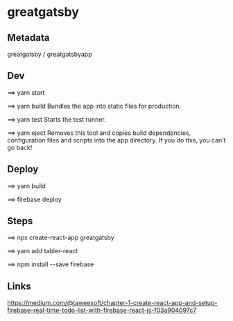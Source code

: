# greatgatsby

## Metadata
greatgatsby / greatgatsbyapp

## Dev

==> yarn start

==> yarn build 
Bundles the app into static files for production.

==> yarn test 
Starts the test runner.

==> yarn eject 
Removes this tool and copies build dependencies, configuration files and scripts into the app directory. If you do this, you can’t go back!



## Deploy
==> yarn build

==> firebase deploy

## Steps

==> npx create-react-app greatgatsby


==> yarn add tabler-react

==> npm install --save firebase


## Links

https://medium.com/@taweesoft/chapter-1-create-react-app-and-setup-firebase-real-time-todo-list-with-firebase-react-js-f03a904097c7